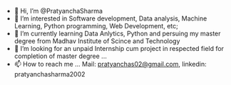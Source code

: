 - 👋 Hi, I’m @PratyanchaSharma
- 👀 I’m interested in Software development, Data analysis, Machine Learning, Python programming, Web Development, etc;
- 🌱 I’m currently learning Data Anlytics, Python and persuing my master degree from Madhav Institute of Scince and Technology
- 💞️ I’m looking for an unpaid Internship cum project in respected field for completion of master degree ...
- 📫 How to reach me ... Mail: pratyanchas02@gmail.com, linkedin: pratyanchasharma2002

<!---
PratyanchaSharma/PratyanchaSharma is a ✨ special ✨ repository because its `README.md` (this file) appears on your GitHub profile.
You can click the Preview link to take a look at your changes.
--->
